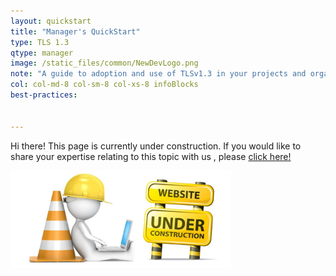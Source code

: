 ```yaml
---
layout: quickstart
title: "Manager's QuickStart"
type: TLS 1.3
qtype: manager
image: /static_files/common/NewDevLogo.png
note: "A guide to adoption and use of TLSv1.3 in your projects and organization."
col: col-md-8 col-sm-8 col-xs-8 infoBlocks
best-practices:


---
```


Hi there! This page is currently under construction. If you would like to share your expertise relating to this topic with us , please <a href="CONTRIBUTING-template.md">click here!</a>

<img src="/static_files/common/under_construction.jpg" style="width:70%;height:70%;" alt="under construction image">
